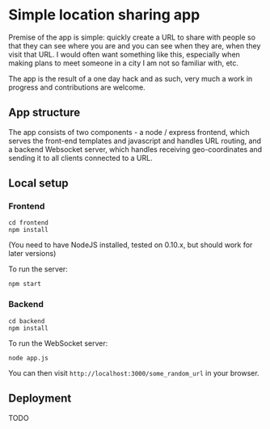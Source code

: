 # Simple location sharing app

Premise of the app is simple: quickly create a URL to share with people so that they can see where you are and you can see when they are, when they visit that URL. I would often want something like this, especially when making plans to meet someone in a city I am not so familiar with, etc.

The app is the result of a one day hack and as such, very much a work in progress and contributions are welcome.


## App structure

The app consists of two components - a node / express frontend, which serves the front-end templates and javascript and handles URL routing, and a backend Websocket server, which handles receiving geo-coordinates and sending it to all clients connected to a URL.


## Local setup

### Frontend

    cd frontend
    npm install

(You need to have NodeJS installed, tested on 0.10.x, but should work for later versions)

To run the server:

    npm start

### Backend

    cd backend
    npm install

To run the WebSocket server:

    node app.js

You can then visit `http://localhost:3000/some_random_url` in your browser.


## Deployment

TODO


